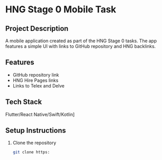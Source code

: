 # HNG Stage 0 Mobile Task

## Project Description
A mobile application created as part of the HNG Stage 0 tasks. The app features a simple UI with links to GitHub repository and HNG backlinks.

## Features
- GitHub repository link
- HNG Hire Pages links
- Links to Telex and Delve

## Tech Stack
Flutter/React Native/Swift/Kotlin]

## Setup Instructions
1. Clone the repository
   ```bash
   git clone https:
